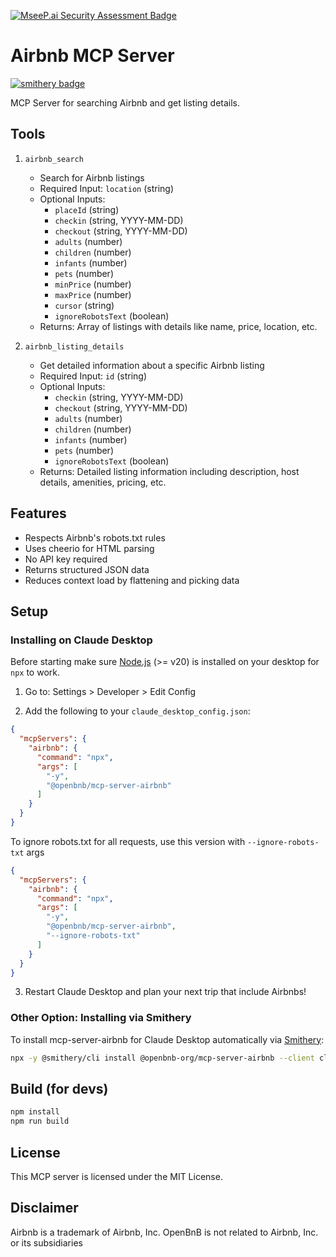 [![MseeP.ai Security Assessment Badge](https://mseep.net/pr/openbnb-org-mcp-server-airbnb-badge.png)](https://mseep.ai/app/openbnb-org-mcp-server-airbnb)

# Airbnb MCP Server
[![smithery badge](https://smithery.ai/badge/@openbnb-org/mcp-server-airbnb)](https://smithery.ai/server/@openbnb-org/mcp-server-airbnb)

MCP Server for searching Airbnb and get listing details.

## Tools

1. `airbnb_search`
   - Search for Airbnb listings
   - Required Input: `location` (string)
   - Optional Inputs:
     - `placeId` (string)
     - `checkin` (string, YYYY-MM-DD)
     - `checkout` (string, YYYY-MM-DD)
     - `adults` (number)
     - `children` (number)
     - `infants` (number)
     - `pets` (number)
     - `minPrice` (number)
     - `maxPrice` (number)
     - `cursor` (string)
     - `ignoreRobotsText` (boolean)
   - Returns: Array of listings with details like name, price, location, etc.

2. `airbnb_listing_details`
   - Get detailed information about a specific Airbnb listing
   - Required Input: `id` (string)
   - Optional Inputs:
     - `checkin` (string, YYYY-MM-DD)
     - `checkout` (string, YYYY-MM-DD)
     - `adults` (number)
     - `children` (number)
     - `infants` (number)
     - `pets` (number)
     - `ignoreRobotsText` (boolean)
   - Returns: Detailed listing information including description, host details, amenities, pricing, etc.

## Features

- Respects Airbnb's robots.txt rules
- Uses cheerio for HTML parsing
- No API key required
- Returns structured JSON data
- Reduces context load by flattening and picking data

## Setup


### Installing on Claude Desktop
Before starting make sure [Node.js](https://nodejs.org/) (>= v20) is installed on your desktop for `npx` to work.
1. Go to: Settings > Developer > Edit Config

2. Add the following to your `claude_desktop_config.json`:

```json
{
  "mcpServers": {
    "airbnb": {
      "command": "npx",
      "args": [
        "-y",
        "@openbnb/mcp-server-airbnb"
      ]
    }
  }
}
```

To ignore robots.txt for all requests, use this version with `--ignore-robots-txt` args

```json
{
  "mcpServers": {
    "airbnb": {
      "command": "npx",
      "args": [
        "-y",
        "@openbnb/mcp-server-airbnb",
        "--ignore-robots-txt"
      ]
    }
  }
}
```
3. Restart Claude Desktop and plan your next trip that include Airbnbs!

### Other Option: Installing via Smithery

To install mcp-server-airbnb for Claude Desktop automatically via [Smithery](https://smithery.ai/server/@openbnb-org/mcp-server-airbnb):

```bash
npx -y @smithery/cli install @openbnb-org/mcp-server-airbnb --client claude
```

## Build (for devs)

```bash
npm install
npm run build
```

## License

This MCP server is licensed under the MIT License.

## Disclaimer

Airbnb is a trademark of Airbnb, Inc.
OpenBnB is not related to Airbnb, Inc. or its subsidiaries
